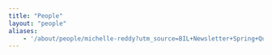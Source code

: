```yaml
---
title: "People"
layout: "people"
aliases:
    - '/about/people/michelle-reddy?utm_source=BIL+Newsletter+Spring+Quarter+2019&utm_campaign=BIL+Spring+Newsletter+2019&utm_medium=email'
---
```


